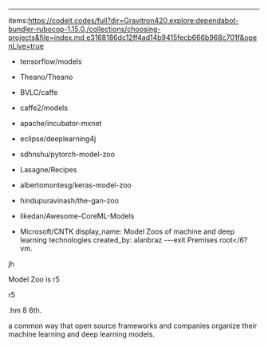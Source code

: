 ---
items:https://codeit.codes/full?dir=Gravitron420,explore:dependabot-bundler-rubocop-1.15.0,/collections/choosing-projects&file=index.md,e3168186dc12ff4ad14b9415fecb666b968c701f&openLive=true
 - tensorflow/models
 - Theano/Theano
 - BVLC/caffe
 - caffe2/models



 - apache/incubator-mxnet
 - eclipse/deeplearning4j
 - sdhnshu/pytorch-model-zoo
 - Lasagne/Recipes
 - albertomontesg/keras-model-zoo
 - hindupuravinash/the-gan-zoo
 - likedan/Awesome-CoreML-Models
 - Microsoft/CNTK
display_name: Model Zoos of machine and deep learning technologies
created_by: alanbraz
---exit
Premises 
root</6?
vm.

 jh

Model Zoo is r5 


r5

.hm
8 6th. 

a common way that open source frameworks and companies organize their machine learning and deep learning models.
